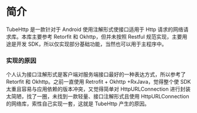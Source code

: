 # 简介
TubeHttp 是一款针对于 Android 使用注解形式使接口适用于 Http 请求的网络请求库。本库主要参考 Retorfit 和 Okhttp，但并未按照 Restful 规范实现，主要用途是开发 SDK，所以仅实现部分基础功能，当然也可以用于主程序中。

### 实现的原因
个人认为接口注解形式是客户端对服务端接口最好的一种表达方式，所以参考了 Retorfit 和 Okhttp。之前一直使用 Retrofit + Okhttp +RxJava，觉得整个使 SDK 太重且容易与应用依赖的版本冲突，又觉得简单对 HttpURLConnection 进行封装太简陋，找了一圈，未找到一款轻量、接口注解形式且使用 HttpURLConnection 的网络库，索性自己实现一套，这就是 TubeHttp 产生的原因。